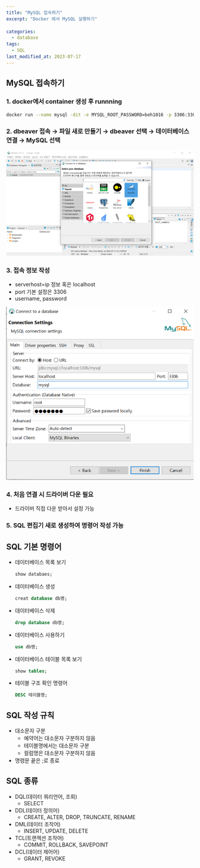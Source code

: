 ```yaml
---
title: "MySQL 접속하기"
excerpt: "Docker 에서 MySQL 실행하기"

categories:
  - database
tags:
  - SQL
last_modified_at: 2023-07-17
---
```


## MySQL  접속하기

### 1. docker에서 container 생성 후 runnning
    
```bash
docker run --name mysql -dit -e MYSQL_ROOT_PASSWORD=beh1016 -p 3306:3306  mysql
```

### 2. dbeaver 접속 → 파일 새로 만들기 → dbeaver 선택 → 데이터베이스 연결 → MySQL 선택
    
![figure1](/figures/mysql1.png)
    
### 3. 접속 정보 작성
- serverhost=ip 정보 혹은 localhost
- port 기본 설정은 3306
- username, password

![figure2](/figures/mysql2.png)   

### 4. 처음 연결 시 드라이버 다운 필요
- 드라이버 직접 다운 받아서 설정 가능
### 5. SQL 편집기 새로 생성하여 명령어 작성 가능

## SQL 기본 명령어
- 데이터베이스 목록 보기
    
    ```sql
    show databaes;
    ```
    
- 데이터베이스 생성
    
    ```sql
    creat database db명;
    ```
    
- 데이터베이스 삭제
    
    ```sql
    drop database db명;
    ```
    
- 데이터베이스 사용하기
    
    ```sql
    use db명;
    ```
    
- 데이터베이스 테이블 목록 보기
    
    ```sql
    show tables;
    ```
    
- 테이블 구조 확인 명령어 
    
    ```sql
    DESC 테이블명;
    ```

## SQL 작성 규칙

- 대소문자 구분
    - 예약어는 대소문자 구분하지 않음
    - 테이블명에서는 대소문자 구분
    - 컬럼명은 대소문자 구분하지 않음
- 명령문 끝은 ;로 종료

## SQL 종류

- DQL(데이터 쿼리언어, 조회)
    - SELECT
- DDL(데이터 정의어)
    - CREATE, ALTER, DROP, TRUNCATE, RENAME
- DML(데이터 조작어)
    - INSERT, UPDATE, DELETE
- TCL(트랜젝션 조작어)
    - COMMIT, ROLLBACK, SAVEPOINT
- DCL(데이터 제어어)
    - GRANT, REVOKE